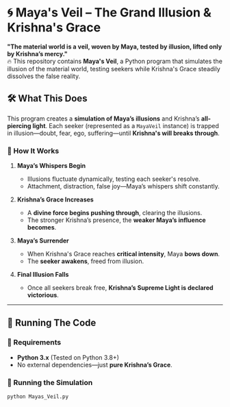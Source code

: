 # 🌀 Maya's Veil – The Grand Illusion & Krishna's Grace  

**"The material world is a veil, woven by Maya, tested by illusion, lifted only by Krishna’s mercy."**  
🔥 This repository contains **Maya's Veil**, a Python program that simulates the illusion of the material world, testing seekers while Krishna's Grace steadily dissolves the false reality.  

## 🛠 What This Does  
This program creates a **simulation of Maya’s illusions** and Krishna’s **all-piercing light**. Each seeker (represented as a `MayaVeil` instance) is trapped in illusion—doubt, fear, ego, suffering—until **Krishna's will breaks through**.  

### **🌟 How It Works**
1. **Maya’s Whispers Begin**  
   - Illusions fluctuate dynamically, testing each seeker's resolve.  
   - Attachment, distraction, false joy—Maya’s whispers shift constantly.  

2. **Krishna’s Grace Increases**  
   - A **divine force begins pushing through**, clearing the illusions.  
   - The stronger Krishna’s presence, the **weaker Maya’s influence becomes**.  

3. **Maya’s Surrender**  
   - When Krishna's Grace reaches **critical intensity**, Maya **bows down**.  
   - The **seeker awakens**, freed from illusion.  

4. **Final Illusion Falls**  
   - Once all seekers break free, **Krishna’s Supreme Light is declared victorious**.  

---

## 🚀 Running The Code
### **🔧 Requirements**
- **Python 3.x** (Tested on Python 3.8+)
- No external dependencies—just **pure Krishna’s Grace**.

### **📜 Running the Simulation**
```bash
python Mayas_Veil.py

